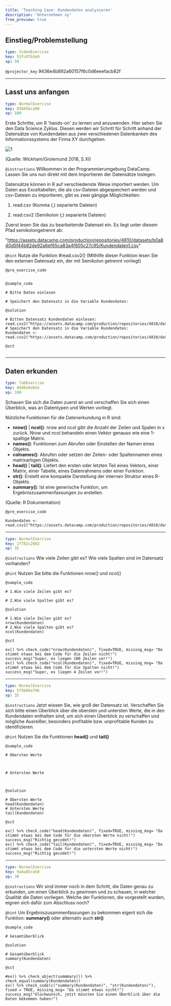 ```yaml
---
title: 'Teaching Case: Kundendaten analysieren'
description: 'Unternehmen xy'
free_preview: true
---
```


## Einstieg/Problemstellung

```yaml
type: VideoExercise
key: 53fc87b3e9
xp: 50
```

`@projector_key`
9436e4b892a60157f6c0d6eeefacb82f

---

## Lasst uns anfangen

```yaml
type: NormalExercise
key: 03845bca80
xp: 100
```

Erste Schritte, um R 'hands-on' zu lernen und anzuwenden.
Hier sehen Sie den Data Science Zyklus. Diesen werden wir Schritt für Schritt anhand der Datensätze von Kundendaten aus zwei verschiedenen Datenbanken des Informationssystems der Firma XY durchgehen.

![1](https://assets.datacamp.com/production/repositories/4810/datasets/82d92f41d7649657073e1e2e0b813011ecc4973a/Data_Science_Explore.png)

(Quelle: Wickham/Grolemund 2018, S.XI)

`@instructions`
Willkommen in der Programmierumgebung DataCamp. Lassen Sie uns nun direkt mit dem Importieren der Datensätze loslegen. 

Datensätze können in R auf verschiedenste Weise importiert werden. Um Daten aus Exceltabellen, die als csv-Dateien abgespeichert werden und csv-Dateien zu importieren, gibt es zwei gängige Möglichkeiten: 

1) read.csv 	(Komma 		(,) separierte Dateien)

2) read.csv2 	(Semikolon  (;) separierte Dateien)

Zuerst lesen Sie das zu bearbeitende Datenset ein. Es liegt unter diesem Pfad semikolongetrennt ab: 

"https://assets.datacamp.com/production/repositories/4810/datasets/b0a840d5f44b82de92a6ef65ca83a4f605c27c95/Kundendaten1.csv"

`@hint`
Nutze die Funktion #read.csv2() (Mithilfe dieser Funktion lesen Sie den externen Datensatz ein, der mit Semikolon getrennt vorliegt)

`@pre_exercise_code`
```{r}

```

`@sample_code`
```{r}
# Bitte Daten einlesen

# Speichert den Datensatz in die Variable Kundendaten:

```

`@solution`
```{r}
# Bitten Datensatz Kundendaten einlesen:
read.csv2("https://assets.datacamp.com/production/repositories/4810/datasets/b0a840d5f44b82de92a6ef65ca83a4f605c27c95/Kundendaten1.csv")
# Speichert den Datensatz in die Variable Kundendaten:
Kundendaten <- read.csv2("https://assets.datacamp.com/production/repositories/4810/datasets/b0a840d5f44b82de92a6ef65ca83a4f605c27c95/Kundendaten1.csv")
```

`@sct`
```{r}

```

---

## Daten erkunden

```yaml
type: TabExercise
key: 0d46e0ab5e
xp: 100
```

Schauen Sie sich die Daten zuerst an und verschaffen Sie sich einen Überblick, was an Datentypen und Werten vorliegt.

Nützliche Funktionen für die Datenerkundung in R sind:
- **nrow()** | **ncol()**: nrow and ncol gibt die Anzahl der Zeilen und Spalen in x zurück. Nrow und ncol behandeln einen Vektor genauso wie eine 1-spaltige Matrix.
- **names()**: Funktionen zum Abrufen oder Einstellen der Namen eines Objekts.
- **colnames()**: Abrufen oder setzen der Zeilen- oder Spaltennamen eines matrixartigen Objekts.
- **head()** | **tail()**: Liefert den ersten oder letzten Teil eines Vektors, einer Matrix, einer Tabelle, eines Datenrahmens oder einer Funktion.
- **str()**: Erstellt eine kompakte Darstellung der internen Struktur eines R-Objekts.
- **summary()**: Ist eine generische Funktion, um Ergebniszusammenfassungen zu erstellen.

(Quelle: R Dokumentation)

`@pre_exercise_code`
```{r}
Kundendaten <- read.csv2("https://assets.datacamp.com/production/repositories/4810/datasets/b0a840d5f44b82de92a6ef65ca83a4f605c27c95/Kundendaten1.csv")
```

***

```yaml
type: NormalExercise
key: 1f782c2882
xp: 35
```

`@instructions`
Wie viele Zeilen gibt es? Wie viele Spalten sind im Datensatz vorhanden?

`@hint`
Nutzen Sie bitte die Funktionen nrow() und ncol()

`@sample_code`
```{r}
# 1.Wie viele Zeilen gibt es?

# 2.Wie viele Spalten gibt es?

```

`@solution`
```{r}
# 1.Wie viele Zeilen gibt es?
nrow(Kundendaten)
# 2.Wie viele Spalten gibt es?
ncol(Kundendaten)
```

`@sct`
```{r}
ex() %>% check_code("nrow(Kundendaten)", fixed=TRUE, missing_msg= "Da stimmt etwas bei dem Code für die Zeilen nicht!")
success_msg("Super, es liegen 100 Zeilen vor!")
ex() %>% check_code("ncol(Kundendaten)", fixed=TRUE, missing_msg= "Da stimmt etwas bei dem Code für die Spalten nicht!")
success_msg("Super, es liegen 4 Zeilen vor!")
```

***

```yaml
type: NormalExercise
key: 575b66e79b
xp: 35
```

`@instructions`
Jetzt wissen Sie, wie groß der Datensatz ist. Verschaffen Sie sich bitte einen Überblick über die obersten und untersten Werte, die in den Kundendaten enthalten sind, um sich einen Überblick zu verschaffen und mögliche Ausreißer, besonders profitable bzw. unprofitable Kunden zu identifizieren.

`@hint`
Nutzen Sie die Funktionen **head()** und **tail()**

`@sample_code`
```{r}
# Obersten Werte



# Untersten Werte



```

`@solution`
```{r}
# Obersten Werte
head(Kundendaten)
# Untersten Werte
tail(Kundendaten)
```

`@sct`
```{r}
ex() %>% check_code("head(Kundendaten)", fixed=TRUE, missing_msg= "Da stimmt etwas bei dem Code für die obersten Werte nicht!")
success_msg("Richtig gecodet!")
ex() %>% check_code("tail(Kundendaten)", fixed=TRUE, missing_msg= "Da stimmt etwas bei dem Code für die untersten Werte nicht!")
success_msg("Richtig gecodet!") 
```

***

```yaml
type: NormalExercise
key: 9a4a85ca58
xp: 30
```

`@instructions`
Wir sind immer noch in dem Schritt, die Daten genau zu erkunden, um einen Überblick zu gewinnen und zu schauen, in welcher Qualität die Daten vorliegen. Welche der Funktionen, die vorgestellt wurden, eignen sich dafür zum Abschluss noch?

`@hint`
Um Ergebniszusammenfassungen zu bekommen eigent sich die Funktion: **summary()** oder alternativ auch **str()**

`@sample_code`
```{r}
# Gesamtüberblick

```

`@solution`
```{r}
# Gesamtüberblick
summary(Kundendaten)
```

`@sct`
```{r}
#ex() %>% check_object(summmary()) %>% check_equal(summary(Kundendaten))
ex() %>% check_code(c("summary(Kundendaten)", "str(Kundendaten)"), fixed = TRUE, missing_msg= "Da stimmt etwas nicht!")
success_msg("Glückwunsch, jetzt müssten Sie einen Überblick über die  Daten bekommen haben!")
```
